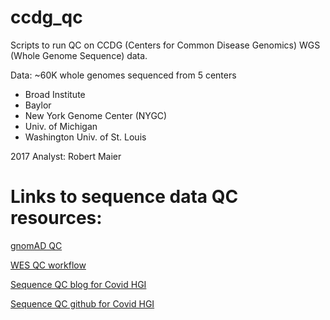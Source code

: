 # ccdg_qc

Scripts to run QC on CCDG (Centers for Common Disease Genomics) WGS (Whole Genome Sequence) data.

Data: ~60K whole genomes sequenced from 5 centers
 * Broad Institute
 * Baylor
 * New York Genome Center (NYGC)
 * Univ. of Michigan
 * Washington Univ. of St. Louis

2017 Analyst: Robert Maier

# Links to sequence data QC resources:

[gnomAD QC](https://github.com/broadinstitute/gnomad_qc)

[WES QC workflow](https://github.com/Nealelab/WES_QC_Hail)

[Sequence QC blog for Covid HGI](https://blog.hail.is/whole-exome-and-whole-genome-sequencing-recommendations/)

[Sequence QC github for Covid HGI](https://github.com/mkveerapen/covid19_sequencing)
